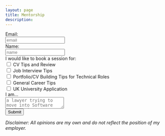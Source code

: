 ```yaml
---
layout: page
title: Mentorship
description:
---
```

<form action="https://getform.io/f/18ccb476-5d00-4bc6-8498-563b6118b2de" method="POST">
    <label for="email">Email:</label><br>
    <input type="text" id="email" placeholder="email" required><br>
    <label for="name">Name:</label><br>
    <input type="text" id="name" placeholder="name" required><br>
    I would like to book a session for: <br>
    <input type="checkbox" id="purpose1" name="purpose1" value="CV Tips and Reviews">
    <label for="purpose1">CV Tips and Review</label><br>
    <input type="checkbox" id="purpose2" name="purpose2" value="Interview Tips">
    <label for="purpose2">Job Interview Tips</label><br>
    <input type="checkbox" id="purpose3" name="purpose3" value="Portfolio/CV Building for Technical Roles">
    <label for="purpose3">Portfolio/CV Building Tips for Technical Roles</label><br>
    <input type="checkbox" id="purpose4" name="purpose4" value="General Career Tips">
    <label for="purpose4">General Career Tips</label><br>
    <input type="checkbox" id="purpose5" name="purpose5" value="UK University Application">
    <label for="purpose5">UK University Application</label><br>
    <label for="message">I am...</label><br>
    <textarea name="message" placeholder="a lawyer trying to move into Software Engineering..."></textarea><br>
    <button type="submit" value="Submit">Submit</button>
</form>

*Disclaimer: All opinions are my own and do not reflect the position of my employer.*